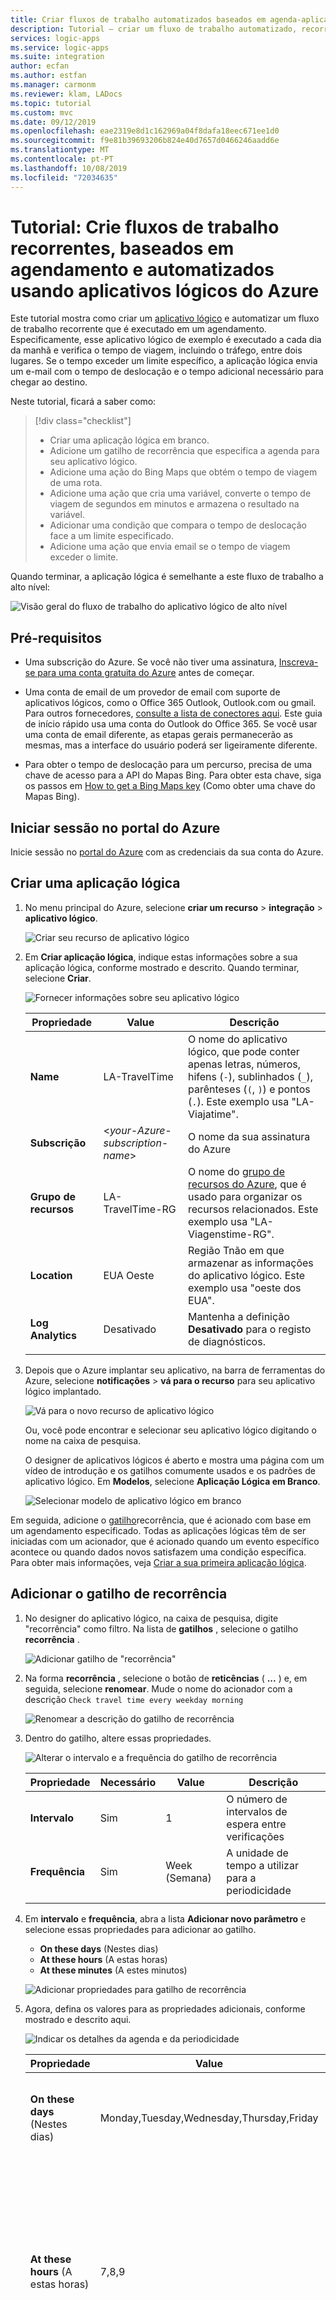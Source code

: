 ```yaml
---
title: Criar fluxos de trabalho automatizados baseados em agenda-aplicativos lógicos do Azure
description: Tutorial – criar um fluxo de trabalho automatizado, recorrente e com base em agendamento usando aplicativos lógicos do Azure
services: logic-apps
ms.service: logic-apps
ms.suite: integration
author: ecfan
ms.author: estfan
ms.manager: carmonm
ms.reviewer: klam, LADocs
ms.topic: tutorial
ms.custom: mvc
ms.date: 09/12/2019
ms.openlocfilehash: eae2319e8d1c162969a04f8dafa18eec671ee1d0
ms.sourcegitcommit: f9e81b39693206b824e40d7657d0466246aadd6e
ms.translationtype: MT
ms.contentlocale: pt-PT
ms.lasthandoff: 10/08/2019
ms.locfileid: "72034635"
---
```

# <a name="tutorial-create-automated-schedule-based-recurring-workflows-by-using-azure-logic-apps"></a>Tutorial: Crie fluxos de trabalho recorrentes, baseados em agendamento e automatizados usando aplicativos lógicos do Azure

Este tutorial mostra como criar um [aplicativo lógico](../logic-apps/logic-apps-overview.md) e automatizar um fluxo de trabalho recorrente que é executado em um agendamento. Especificamente, esse aplicativo lógico de exemplo é executado a cada dia da manhã e verifica o tempo de viagem, incluindo o tráfego, entre dois lugares. Se o tempo exceder um limite específico, a aplicação lógica envia um e-mail com o tempo de deslocação e o tempo adicional necessário para chegar ao destino.

Neste tutorial, ficará a saber como:

> [!div class="checklist"]
> * Criar uma aplicação lógica em branco.
> * Adicione um gatilho de recorrência que especifica a agenda para seu aplicativo lógico.
> * Adicione uma ação do Bing Maps que obtém o tempo de viagem de uma rota.
> * Adicione uma ação que cria uma variável, converte o tempo de viagem de segundos em minutos e armazena o resultado na variável.
> * Adicionar uma condição que compara o tempo de deslocação face a um limite especificado.
> * Adicione uma ação que envia email se o tempo de viagem exceder o limite.

Quando terminar, a aplicação lógica é semelhante a este fluxo de trabalho a alto nível:

![Visão geral do fluxo de trabalho do aplicativo lógico de alto nível](./media/tutorial-build-scheduled-recurring-logic-app-workflow/check-travel-time-overview.png)

## <a name="prerequisites"></a>Pré-requisitos

* Uma subscrição do Azure. Se você não tiver uma assinatura, [Inscreva-se para uma conta gratuita do Azure](https://azure.microsoft.com/free/) antes de começar.

* Uma conta de email de um provedor de email com suporte de aplicativos lógicos, como o Office 365 Outlook, Outlook.com ou gmail. Para outros fornecedores, [consulte a lista de conectores aqui](https://docs.microsoft.com/connectors/). Este guia de início rápido usa uma conta do Outlook do Office 365. Se você usar uma conta de email diferente, as etapas gerais permanecerão as mesmas, mas a interface do usuário poderá ser ligeiramente diferente.

* Para obter o tempo de deslocação para um percurso, precisa de uma chave de acesso para a API do Mapas Bing. Para obter esta chave, siga os passos em [How to get a Bing Maps key](https://docs.microsoft.com/bingmaps/getting-started/bing-maps-dev-center-help/getting-a-bing-maps-key) (Como obter uma chave do Mapas Bing).

## <a name="sign-in-to-the-azure-portal"></a>Iniciar sessão no portal do Azure

Inicie sessão no [portal do Azure](https://portal.azure.com) com as credenciais da sua conta do Azure.

## <a name="create-your-logic-app"></a>Criar uma aplicação lógica

1. No menu principal do Azure, selecione **criar um recurso** > **integração** > **aplicativo lógico**.

   ![Criar seu recurso de aplicativo lógico](./media/tutorial-build-scheduled-recurring-logic-app-workflow/create-new-logic-app-resource.png)

1. Em **Criar aplicação lógica**, indique estas informações sobre a sua aplicação lógica, conforme mostrado e descrito. Quando terminar, selecione **Criar**.

   ![Fornecer informações sobre seu aplicativo lógico](./media/tutorial-build-scheduled-recurring-logic-app-workflow/create-logic-app-settings.png)

   | Propriedade | Value | Descrição |
   |----------|-------|-------------|
   | **Name** | LA-TravelTime | O nome do aplicativo lógico, que pode conter apenas letras, números, hifens (`-`), sublinhados (`_`), parênteses (`(`, `)`) e pontos (`.`). Este exemplo usa "LA-Viajatime". |
   | **Subscrição** | <*your-Azure-subscription-name*> | O nome da sua assinatura do Azure |
   | **Grupo de recursos** | LA-TravelTime-RG | O nome do [grupo de recursos do Azure](../azure-resource-manager/resource-group-overview.md), que é usado para organizar os recursos relacionados. Este exemplo usa "LA-Viagenstime-RG". |
   | **Location** | EUA Oeste | Região Tnão em que armazenar as informações do aplicativo lógico. Este exemplo usa "oeste dos EUA". |
   | **Log Analytics** | Desativado | Mantenha a definição **Desativado** para o registo de diagnósticos. |
   ||||

1. Depois que o Azure implantar seu aplicativo, na barra de ferramentas do Azure, selecione **notificações** > **vá para o recurso** para seu aplicativo lógico implantado.

   ![Vá para o novo recurso de aplicativo lógico](./media/tutorial-build-scheduled-recurring-logic-app-workflow/go-to-new-logic-app-resource.png)

   Ou, você pode encontrar e selecionar seu aplicativo lógico digitando o nome na caixa de pesquisa.

   O designer de aplicativos lógicos é aberto e mostra uma página com um vídeo de introdução e os gatilhos comumente usados e os padrões de aplicativo lógico. Em **Modelos**, selecione **Aplicação Lógica em Branco**.

   ![Selecionar modelo de aplicativo lógico em branco](./media/tutorial-build-scheduled-recurring-logic-app-workflow/select-logic-app-template.png)

Em seguida, adicione o [gatilho](../logic-apps/logic-apps-overview.md#logic-app-concepts)recorrência, que é acionado com base em um agendamento especificado. Todas as aplicações lógicas têm de ser iniciadas com um acionador, que é acionado quando um evento específico acontece ou quando dados novos satisfazem uma condição específica. Para obter mais informações, veja [Criar a sua primeira aplicação lógica](../logic-apps/quickstart-create-first-logic-app-workflow.md).

## <a name="add-the-recurrence-trigger"></a>Adicionar o gatilho de recorrência

1. No designer do aplicativo lógico, na caixa de pesquisa, digite "recorrência" como filtro. Na lista de **gatilhos** , selecione o gatilho **recorrência** .

   ![Adicionar gatilho de "recorrência"](./media/tutorial-build-scheduled-recurring-logic-app-workflow/add-schedule-recurrence-trigger.png)

1. Na forma **recorrência** , selecione o botão de **reticências** ( **...** ) e, em seguida, selecione **renomear**. Mude o nome do acionador com a descrição `Check travel time every weekday morning`

   ![Renomear a descrição do gatilho de recorrência](./media/tutorial-build-scheduled-recurring-logic-app-workflow/rename-recurrence-schedule-trigger.png)

1. Dentro do gatilho, altere essas propriedades.

   ![Alterar o intervalo e a frequência do gatilho de recorrência](./media/tutorial-build-scheduled-recurring-logic-app-workflow/change-interval-frequency.png)

   | Propriedade | Necessário | Value | Descrição |
   |----------|----------|-------|-------------|
   | **Intervalo** | Sim | 1 | O número de intervalos de espera entre verificações |
   | **Frequência** | Sim | Week (Semana) | A unidade de tempo a utilizar para a periodicidade |
   |||||

1. Em **intervalo** e **frequência**, abra a lista **Adicionar novo parâmetro** e selecione essas propriedades para adicionar ao gatilho.

   * **On these days** (Nestes dias)
   * **At these hours** (A estas horas)
   * **At these minutes** (A estes minutos)

   ![Adicionar propriedades para gatilho de recorrência](./media/tutorial-build-scheduled-recurring-logic-app-workflow/add-trigger-properties.png)

1. Agora, defina os valores para as propriedades adicionais, conforme mostrado e descrito aqui.

   ![Indicar os detalhes da agenda e da periodicidade](./media/tutorial-build-scheduled-recurring-logic-app-workflow/recurrence-trigger-property-values.png)

   | Propriedade | Value | Descrição |
   |----------|-------|-------------|
   | **On these days** (Nestes dias) | Monday,Tuesday,Wednesday,Thursday,Friday | Disponível apenas se **Frequency** (Frequência) estiver definida como "Week" |
   | **At these hours** (A estas horas) | 7,8,9 | Disponível apenas se **Frequency** estiver definida como "Week" ou “Day”. Selecionar as horas do dia para executar esta periodicidade. Este exemplo é executado nas marcas das 7, 8 e 9 horas. |
   | **At these minutes** (A estes minutos) | 0,15,30,45 | Disponível apenas se **Frequency** estiver definida como "Week" ou “Day”. Selecionar os minutos do dia para executar esta periodicidade. Este exemplo é executado a cada 15 minutos, começando na marca de hora zero. |
   ||||

   Este acionador é acionado todos os dias úteis, a cada 15 minutos a partir das 7:00 até às 9:45. A caixa **Pré-visualização** mostra a agenda da periodicidade. Para obter mais informações, veja [Schedule tasks and workflows](../connectors/connectors-native-recurrence.md) (Agendar tarefas e fluxos de trabalho) e [Workflow actions and triggers](../logic-apps/logic-apps-workflow-actions-triggers.md#recurrence-trigger) (Ações e acionadores de fluxos de trabalho).

1. Para ocultar os detalhes do acionador por agora, clique no interior da barra de título da forma.

   ![Fechar forma para ocultar os detalhes](./media/tutorial-build-scheduled-recurring-logic-app-workflow/collapse-trigger-shape.png)

1. Guarde a aplicação lógica. Na barra de ferramentas do designer, selecione **salvar**.

A sua aplicação lógica está agora ativa, mas não faz mais nada que não ser executada periodicamente. Por isso, adicione uma ação que responde quando o acionador é acionado.

## <a name="get-the-travel-time-for-a-route"></a>Obter o tempo de deslocação para um percurso

Agora que tem um acionador, adicione uma [ação](../logic-apps/logic-apps-overview.md#logic-app-concepts) que obtém o tempo de deslocação entre dois sítios. O Logic Apps disponibiliza um conector para a API do Mapas Bing para que possa obter facilmente estas informações. Antes de começar esta tarefa, confirme que tem uma chave de API do Mapas Bing, conforme descrito nos pré-requisitos do tutorial.

1. No designer de aplicativo lógico, em seu gatilho, selecione **nova etapa**.

1. Em **escolher uma ação**, selecione **padrão**. Na caixa de pesquisa, insira "Bing Maps" como filtro e selecione a ação **obter rota** .

   ![Selecione a ação "obter rota"](./media/tutorial-build-scheduled-recurring-logic-app-workflow/select-get-route-action.png)

1. Se não tiver uma ligação ao Mapas Bing, é-lhe pedido que a crie. Forneça esses detalhes de conexão e selecione **criar**.

   ![Criar conexão com a API do Bing Maps](./media/tutorial-build-scheduled-recurring-logic-app-workflow/create-maps-connection.png)

   | Propriedade | Necessário | Value | Descrição |
   |----------|----------|-------|-------------|
   | **Nome da Ligação** | Sim | BingMapsConnection | Indique um nome para a ligação. Este exemplo usa "BingMapsConnection". |
   | **Chave de API** | Sim | <*your-Bing-Maps-key*> | Introduza a chave do Mapas Bing que recebeu anteriormente. Se não tiver uma chave do Mapas Bing, saiba [como obtê-la](https://msdn.microsoft.com/library/ff428642.aspx). |
   |||||

1. Mude o nome da ação com a descrição `Get route and travel time with traffic`

1. Dentro da ação, abra a **lista Adicionar novo parâmetro**e selecione essas propriedades para adicionar à ação.

   * **Optimize**
   * **Distance unit**
   * **Travel mode**

   ![Adicionar propriedades à ação "obter rota"](./media/tutorial-build-scheduled-recurring-logic-app-workflow/add-bing-maps-action-properties.png) 

1. Agora, defina os valores das propriedades da ação, conforme mostrado e descrito aqui.

   ![Fornecer detalhes para a ação "obter rota"](./media/tutorial-build-scheduled-recurring-logic-app-workflow/get-route-action-settings.png) 

   | Propriedade | Necessário | Value | Descrição |
   |----------|----------|-------|-------------|
   | **Waypoint 1** | Sim | <*start-location*> | A origem do percurso |
   | **Waypoint 2** | Sim | <*end-location*> | O destino do percurso |
   | **Optimize** | Não | timeWithTraffic | Um parâmetro para otimizar o percurso, por exemplo, a distância, o tempo de deslocação com o tráfego atual e assim sucessivamente. Selecione o parâmetro "timeWithTraffic". |
   | **Distance unit** | Não | <*your-preference*> | A unidade de distância do percurso. Este exemplo usa "milha" como a unidade. |
   | **Travel mode** | Não | Driving | O modo de deslocação para o percurso. Selecione o modo de "condução". |
   ||||

   Para obter mais informações sobre estes parâmetros, veja [Calculate a route](https://docs.microsoft.com/bingmaps/rest-services/routes/calculate-a-route) (Calcular um percurso).

1. Guarde a aplicação lógica.

Em seguida, crie uma variável para que possa converter e armazenar o tempo de deslocação atual como minutos em vez de segundos. Desta forma, evita repetir a conversão e pode utilizar o valor mais facilmente em passos posteriores. 

## <a name="create-a-variable-to-store-travel-time"></a>Criar uma variável para armazenar o tempo de viagem

Às vezes, talvez você queira executar operações em dados em seu fluxo de trabalho e, em seguida, usar os resultados em ações posteriores. Para guardar estes resultados de modo a poder reutilizá-los ou referenciá-los facilmente, pode criar variáveis para armazená-los depois de os processar. Só pode criar variáveis ao nível superior na sua aplicação lógica.

Por padrão, a ação **obter rota** anterior retorna o tempo de viagem atual com o tráfego em segundos da propriedade **tráfego de duração da viagem** . Ao converter e armazenar este valor em minutos, será mais fácil utilizá-lo mais tarde sem que tenha de reconvertê-lo.

1. Na ação **obter rota** , selecione **nova etapa**.

1. Em **escolher uma ação**, selecione **interno**. Na caixa de pesquisa, insira "variáveis" e selecione a ação **inicializar variável** .

   ![Selecione a ação "inicializar variável"](./media/tutorial-build-scheduled-recurring-logic-app-workflow/select-initialize-variable-action.png)

1. Mude o nome desta ação com a descrição `Create variable to store travel time`

1. Indique os detalhes da variável, conforme descrito aqui:

   | Propriedade | Necessário | Value | Descrição |
   |----------|----------|-------|-------------|
   | **Name** | Sim | travelTime | O nome da variável. Este exemplo usa "viagem". |
   | **Tipo** | Sim | Integer | O tipo de dados da variável |
   | **Valor** | Não| Uma expressão que converte o tempo de deslocação atual de segundos em minutos (ver os passos nesta tabela). | O valor iniciar da variável |
   ||||

   1. Para criar a expressão para a propriedade **Value** , clique dentro da caixa para que a lista de conteúdo dinâmico seja exibida. Se necessário, alargue o browser até que a lista apareça. Na lista conteúdo dinâmico, selecione **expressão**.

      ![Fornecer informações para a ação "inicializar variável"](./media/tutorial-build-scheduled-recurring-logic-app-workflow/initialize-variable-action-settings.png)

      Quando você clica dentro de algumas caixas de edição, a lista de conteúdo dinâmico é exibida. Esta lista mostra todas as propriedades de ações anteriores que você pode usar como entradas em seu fluxo de trabalho. A lista de conteúdo dinâmico tem um editor de expressão no qual você pode selecionar funções para executar operações. Este editor de expressões só aparece na lista de conteúdo dinâmico.

   1. No editor de expressões, introduza a expressão `div(,60)`

      ![Introduzir a expressão "div(,60)"](./media/tutorial-build-scheduled-recurring-logic-app-workflow/initialize-variable-action-settings-2.png)

   1. Coloque o cursor dentro da expressão, entre o parêntesis de abertura ( **(** ) e a vírgula ( **,** ). 
   Selecione **conteúdo dinâmico**.

      ![Posicionar cursor, selecionar "conteúdo dinâmico"](./media/tutorial-build-scheduled-recurring-logic-app-workflow/initialize-variable-action-settings-3.png)

   1. Na lista de conteúdo dinâmico, selecione **Travel Duration Traffic**.

      ![Selecione a propriedade "tráfego de duração da viagem"](./media/tutorial-build-scheduled-recurring-logic-app-workflow/initialize-variable-action-settings-4.png)

   1. Depois que o valor da propriedade for resolvido dentro da expressão, selecione **OK**.

      ![Para concluir a criação da expressão, selecione "OK"](./media/tutorial-build-scheduled-recurring-logic-app-workflow/initialize-variable-action-settings-5.png)

      A propriedade **Value** agora aparece como mostrado aqui:

      ![A propriedade "value" aparece com a expressão resolvida](./media/tutorial-build-scheduled-recurring-logic-app-workflow/initialize-variable-action-settings-6.png)

1. Guarde a aplicação lógica.

Em seguida, adicione uma condição que verifica se o tempo de deslocação atual é superior a um limite específico.

## <a name="compare-the-travel-time-with-limit"></a>Comparar o tempo de viagem com o limite

1. Na ação anterior, selecione **nova etapa**.

1. Em **escolher uma ação**, selecione **interno**. Na caixa de pesquisa, digite "Condition" como filtro. Na lista ações, selecione a ação **condição** .

   ![Selecionar ação de "condição"](./media/tutorial-build-scheduled-recurring-logic-app-workflow/select-condition-action.png)

1. Mude o nome da condição com a descrição `If travel time exceeds limit`

1. Crie uma condição que verifica se o valor da propriedade de **viagem** excede o limite especificado, conforme descrito e mostrado aqui:

   1. Na condição, clique dentro da caixa **escolher um valor** no lado esquerdo da condição.

   1. Na lista de conteúdo dinâmico que aparece, em **variáveis**, selecione a propriedade **viagem** .

      ![Criar o lado esquerdo da condição](./media/tutorial-build-scheduled-recurring-logic-app-workflow/build-condition-left-side.png)

   1. Na caixa comparação intermediária, selecione o operador **é maior que** .

   1. Na caixa **escolher um valor** no lado direito da condição, insira este limite: `15`

      Quando terminar, a condição será parecida com este exemplo:

      ![Condição concluída para verificar o tempo de viagem](./media/tutorial-build-scheduled-recurring-logic-app-workflow/build-condition-check-travel-time.png)

1. Guarde a aplicação lógica.

Em seguida, adicione a ação a ser executada quando o tempo de viagem exceder o limite.

## <a name="send-email-when-limit-exceeded"></a>Enviar um e-mail quando o limite for excedido

Agora, adicione uma ação que envia um e-mail quando o tempo de deslocação excede o limite. Este e-mail inclui o tempo de deslocação atual e o tempo extra necessário para percorrer o percurso especificado.

1. Na ramificação **se verdadeiro** da condição, selecione **Adicionar uma ação**.

1. Em **escolher uma ação**, selecione **padrão**. Na caixa de pesquisa, digite "enviar email". A lista retorna muitos resultados, portanto, primeiro selecione o conector de email desejado, por exemplo:

   ![Selecione o conector de email que você deseja](./media/tutorial-build-scheduled-recurring-logic-app-workflow/add-action-send-email.png)

   * Para contas escolares ou profissionais do Azure, selecione **Office 365 Outlook** (Outlook do Office 365).
   * Par contas Microsoft pessoais, selecione **Outlook.com**.

1. Quando as ações do conector forem exibidas, selecione "enviar ação de email" que você deseja usar, por exemplo:

   ![Selecionar a ação "enviar e-mail"](./media/tutorial-build-scheduled-recurring-logic-app-workflow/select-send-email-action.png)

1. Se ainda não tiver uma ligação, é-lhe pedido que inicie sessão na sua conta de e-mail.

   O Logic Apps cria uma ligação para a sua conta de e-mail.

1. Mude o nome da ação com a descrição `Send email with travel time`

1. Na caixa **Para**, introduza o endereço de e-mail do destinatário. Para fins de teste, utilize o seu endereço de e-mail.

1. Na caixa **Assunto**, especifique o assunto do e-mail e inclua a variável **travelTime**.

   1. Introduza o texto `Current travel time (minutes):` com um espaço à direita. 

   1. Na lista conteúdo dinâmico, em **variáveis**, selecione **Ver mais**.

      ![Localizar a variável "traveltime"](./media/tutorial-build-scheduled-recurring-logic-app-workflow/find-travelTime-variable.png)

   1. Após o **viajatime** aparecer em **variáveis**, selecione **traveltime**.

      ![Introduzir o texto do assunto e a expressão que devolve o tempo de deslocação](./media/tutorial-build-scheduled-recurring-logic-app-workflow/select-travelTime-variable.png)

1. Na caixa **Corpo**, especifique o conteúdo do corpo do e-mail.

   1. Introduza o texto `Add extra travel time (minutes):` com um espaço à direita.

   1. Na lista conteúdo dinâmico, selecione **expressão**.

      ![Criar expressão para o corpo do e-mail](./media/tutorial-build-scheduled-recurring-logic-app-workflow/send-email-body-settings.png)

   1. No editor de expressões, introduza a expressão ```sub(,15)```, para poder calcular o número de minutos que excedem o limite.

      ![Introduzir a expressão para calcular os minutos adicionais para o tempo de deslocação](./media/tutorial-build-scheduled-recurring-logic-app-workflow/send-email-body-settings-2.png)

   1. Coloque o cursor dentro da expressão, entre o parêntesis de abertura ( **(** ) e a vírgula ( **,** ). Selecione **conteúdo dinâmico**.

      ![Continuar a criar a expressão para calcular os minutos adicionais para o tempo de deslocação](./media/tutorial-build-scheduled-recurring-logic-app-workflow/send-email-body-settings-3.png)

   1. Em **Variáveis**, selecione **travelTime**.

      ![Selecione a propriedade "viagem" para usar na expressão](./media/tutorial-build-scheduled-recurring-logic-app-workflow/send-email-body-settings-4.png)

   1. Depois que a propriedade for resolvida dentro da expressão, selecione **OK**.

      ![Depois que a propriedade "Body" for resolvida, selecione "OK"](./media/tutorial-build-scheduled-recurring-logic-app-workflow/send-email-body-settings-5.png)

      A propriedade **Body** agora aparece como mostrado aqui:

      ![Propriedade "Body" resolvida na expressão](./media/tutorial-build-scheduled-recurring-logic-app-workflow/send-email-body-settings-6.png)

1. Guarde a aplicação lógica.

Em seguida, teste a sua aplicação lógica, que é agora semelhante a este exemplo:

![Exemplo de fluxo de trabalho do aplicativo lógico concluído](./media/tutorial-build-scheduled-recurring-logic-app-workflow/check-travel-time-finished.png)

## <a name="run-your-logic-app"></a>Executar a aplicação lógica

Para iniciar manualmente seu aplicativo lógico, na barra da barra de ferramentas do designer, selecione **executar**.

* Se o tempo de viagem atual permanecer abaixo do limite, seu aplicativo lógico não fará mais nada e aguardará ou o próximo intervalo antes de verificar novamente. 

* Se o tempo de viagem atual exceder o limite, você receberá um email com o tempo de viagem atual e o número de minutos acima do limite. Eis um e-mail de exemplo que a sua aplicação lógica envia:

![Exemplo de email enviado que mostra o tempo de viagem](./media/tutorial-build-scheduled-recurring-logic-app-workflow/received-example-email-notification.png)

Se não receber nenhuma mensagem de e-mail, verifique a pasta de lixo do e-mail. O filtro de lixo de e-mail poderá redirecionar estes tipos de mensagem de e-mail. Caso contrário, se não tiver a certeza de que a aplicação lógica foi executada corretamente, veja [Troubleshoot your logic app](../logic-apps/logic-apps-diagnosing-failures.md) (Resolver problemas da sua aplicação lógica).

Parabéns! Acabou de criar e executar uma aplicação lógica recorrente e baseada numa agenda. 

Para criar outros aplicativos lógicos que usam o gatilho de **recorrência** , Confira esses modelos, que estão disponíveis depois de criar um aplicativo lógico:

* Receber lembretes diários.
* Eliminar blobs do Azure mais antigos.
* Adicionar uma mensagem a uma fila do Armazenamento do Azure.

## <a name="clean-up-resources"></a>Limpar recursos

Quando você não precisar mais do aplicativo lógico de exemplo, exclua o grupo de recursos que contém o aplicativo lógico e os recursos relacionados. 

1. No menu principal do Azure, aceda a **Grupos de recursos** e selecione o grupo de recursos para a sua aplicação lógica.

1. No menu grupo de recursos, selecione **visão geral** > **excluir grupo de recursos**. 

   !["Descrição geral" > "Eliminar grupo de recursos"](./media/tutorial-build-scheduled-recurring-logic-app-workflow/delete-resource-group.png)

1. Insira o nome do grupo de recursos como confirmação e selecione **excluir**.

## <a name="next-steps"></a>Passos seguintes

Neste tutorial, criou uma aplicação lógica que verifica o tráfego com base numa agenda específica (nos dias úteis de manhã) e realiza uma ação (envia e-mails) se o tempo de deslocação exceder um limite especificado. Agora, saiba como compilar uma aplicação lógica que envia pedidos de listas de correio para aprovação através da integração de serviços do Azure, de serviços Microsoft e de outras aplicações de SaaS.

> [!div class="nextstepaction"]
> [Manage mailing list requests](../logic-apps/tutorial-process-mailing-list-subscriptions-workflow.md) (Gerir pedidos de listas de correio)
